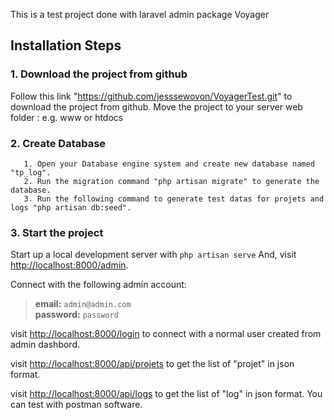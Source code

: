 This is a test project done with laravel admin package Voyager

## Installation Steps

### 1. Download the project from github

Follow this link "https://github.com/jesssewovon/VoyagerTest.git" to download the project from github. Move the project to your server web folder : e.g. www or htdocs

### 2. Create Database

       1. Open your Database engine system and create new database named "tp_log".
       2. Run the migration command "php artisan migrate" to generate the database.
       3. Run the following command to generate test datas for projets and logs "php artisan db:seed".

### 3. Start the project

Start up a local development server with `php artisan serve` And, visit [http://localhost:8000/admin](http://localhost:8000/admin).

Connect with the following admin account:

>**email:** `admin@admin.com`   
>**password:** `password`

visit [http://localhost:8000/login](http://localhost:8000/login) to connect with a normal user created from admin dashbord.

visit [http://localhost:8000/api/projets](http://localhost:8000/api/projets) to get the list of "projet" in json format.

visit [http://localhost:8000/api/logs](http://localhost:8000/api/logs) to get the list of "log" in json format.
You can test with postman software.

